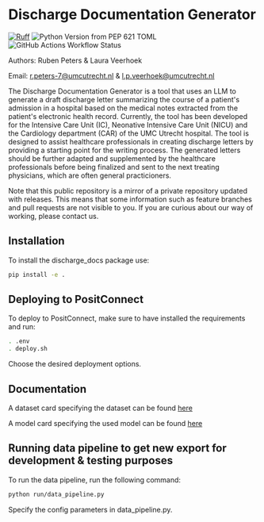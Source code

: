 # Discharge Documentation Generator

[![Ruff](https://img.shields.io/endpoint?url=https://raw.githubusercontent.com/astral-sh/ruff/main/assets/badge/v2.json)](https://github.com/astral-sh/ruff)
![Python Version from PEP 621 TOML](https://img.shields.io/python/required-version-toml?tomlFilePath=https%3A%2F%2Fraw.githubusercontent.com%2FUMCU-Digital-Health%2Fdischarge-documentation-generator%2Frefs%2Fheads%2Fmain%2Fpyproject.toml)
![GitHub Actions Workflow Status](https://img.shields.io/github/actions/workflow/status/UMCU-Digital-Health/discharge-documentation-generator/unit_test.yml)

Authors: Ruben Peters & Laura Veerhoek

Email: r.peters-7@umcutrecht.nl & l.p.veerhoek@umcutrecht.nl


The Discharge Documentation Generator is a tool that uses an LLM to generate a draft discharge letter summarizing the course of a patient's admission in a hospital based on the medical notes extracted from the patient's electronic health record. 
Currently, the tool has been developed for the Intensive Care Unit (IC), Neonative Intensive Care Unit (NICU) and the Cardiology department (CAR) of the UMC Utrecht hospital.
The tool is designed to assist healthcare professionals in creating discharge letters by providing a starting point for the writing process. The generated letters should be further adapted and supplemented by the healthcare professionals before being finalized and sent to the next treating physicians, which are often general practicioners.


Note that this public repository is a mirror of a private repository updated with releases. This means that some information such as feature branches and pull requests are not visible to you. If you are curious about our way of working, please contact us.


## Installation

To install the discharge_docs package use:

```bash
pip install -e .
```

## Deploying to PositConnect

To deploy to PositConnect, make sure to have installed the requirements and run:
```bash
. .env
. deploy.sh
```
Choose the desired deployment options.

## Documentation

A dataset card specifying the dataset can be found [here](/docs/dataset_card.md)

A model card specifying the used model can be found [here](/docs/model_card.md)

## Running data pipeline to get new export for development & testing purposes

To run the data pipeline, run the following command:
```bash
python run/data_pipeline.py
```
Specify the config parameters in data_pipeline.py.
